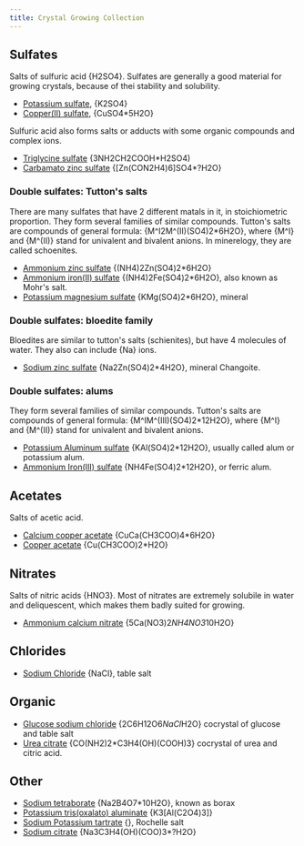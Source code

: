 ```yaml
---
title: Crystal Growing Collection
---
```


## Sulfates
Salts of sulfuric acid {H2SO4}. Sulfates are generally a good material for growing crystals, because of thei stability and solubility.

* [Potassium sulfate](@root/crystals/potassium-sulfate//), {K2SO4}
* [Copper(II) sulfate](@root/crystals/copper-sulfate//), {CuSO4*5H2O}

Sulfuric acid also forms salts or adducts with some organic compounds and complex ions.

* [Triglycine sulfate](@root/crystals/triglycine-sulfate//) {3NH2CH2COOH*H2SO4)
* [Carbamato zinc sulfate](@root/crystals/urea-zinc-sulfate//) {[Zn(CON2H4)6]SO4*?H2O}
### Double sulfates: Tutton's salts
There are many sulfates that have 2 different matals in it, in stoichiometric proportion. They form several families of similar compounds. Tutton's salts are compounds of general formula: {M^I2M^(II)(SO4)2*6H2O}, where {M^I} and {M^(II)} stand for univalent and bivalent anions. In minerelogy, they are called schoenites.


* [Ammonium zinc sulfate](@root/crystals/ammonium-zinc-sulfate//) {(NH4)2Zn(SO4)2*6H2O}
* [Ammonium iron(II) sulfate](@root/crystals/mohr-salt//) {(NH4)2Fe(SO4)2*6H2O}, also known as Mohr's salt.
* [Potassium magnesium sulfate](@root/crystals/potassium-magnesium-sulfate//) {KMg(SO4)2*6H2O}, mineral 

### Double sulfates: bloedite family
Bloedites are similar to tutton's salts (schienites), but have 4 molecules of water. They also can include {Na} ions.

* [Sodium zinc sulfate](@root/crystals/zinc-sodium-sulfate//) {Na2Zn(SO4)2*4H2O}, mineral Changoite.

### Double sulfates: alums
They form several families of similar compounds. Tutton's salts are compounds of general formula: {M^IM^(III)(SO4)2*12H2O}, where {M^I} and {M^(II)} stand for univalent and bivalent anions.

* [Potassium Aluminum sulfate](@root/crystals/potassium-alum//) {KAl(SO4)2*12H2O}, usually called alum or potassium alum.
* [Ammonium Iron(III) sulfate](@root/crystals/ferric-alum//) {NH4Fe(SO4)2*12H2O}, or ferric alum.

## Acetates
Salts of acetic acid.

* [Calcium copper acetate](@root/crystals/calcium-copper-acetate//) {CuCa(CH3COO)4*6H2O}
* [Copper acetate](@root/crystals/copper-acetate) {Cu(CH3COO)2*H2O}

## Nitrates
Salts of nitric acids {HNO3}. Most of nitrates are extremely solubile in water and deliquescent, which makes them badly suited for growing.

* [Ammonium calcium nitrate](@root/crystals/ammonium-calcium-nitrate//) {5Ca(NO3)2*NH4NO3*10H2O}

## Chlorides
* [Sodium Chloride](@root/crystals/sodium-chloride//) {NaCl}, table salt


## Organic
* [Glucose sodium chloride](@root/crystals/glucose-sodium-chloride//) {2C6H12O6*NaCl*H2O} cocrystal of glucose and table salt
* [Urea citrate](@root/crystals/urea-citrate//) {CO(NH2)2*C3H4(OH)(COOH)3} cocrystal of urea and citric acid.

## Other
* [Sodium tetraborate](@root/crystals/borax//) {Na2B4O7*10H2O}, known as borax
* [Potassium tris(oxalato) aluminate](@root/crystals/potassium-trioxalato-aluminate//) {K3[Al(C2O4)3]}
* [Sodium Potassium tartrate](@root/crystals/rochelle-salt//) {}, Rochelle salt
* [Sodium citrate](@root/crystals/sodium-citrate//) {Na3C3H4(OH)(COO)3*?H2O}
